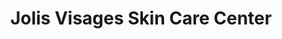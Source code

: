 ---
title: "Jolis Visages Skin Care Center"
url: /bridgeport/jolis-visages-skin-care-center/
shop: beauty
---